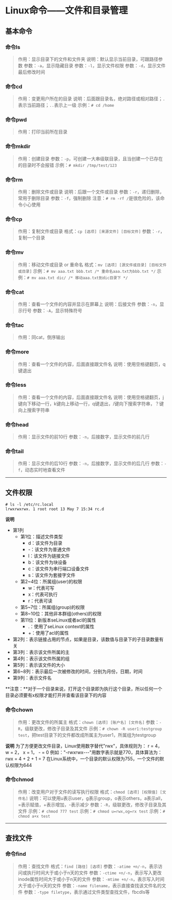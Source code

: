 # Linux命令——文件和目录管理

## 基本命令

### 命令ls

> 作用：显示目录下的文件和文件夹
> 说明：默认显示当前目录，可跟路径参数
> 参数：`-a`，显示隐藏目录
> 参数：`-l`，显示文件权限
> 参数：`-d`，显示文件最后修改时间


### 命令cd

> 作用：变更用户所在的目录
> 说明：后面跟目录名，绝对路径或相对路径；`.`表示当前路径；`..`表示上一级
> 示例：`# cd /home`

### 命令pwd

> 作用：打印当前所在目录

### 命令mkdir

> 作用：创建目录
> 参数：`-p`，可创建一大串级联目录，且当创建一个已存在的目录时不会报错
> 示例：`# mkdir /tmp/test/123`

### 命令rm

> 作用：删除文件或目录
> 说明：后跟一个文件或目录
> 参数：`-r`，递归删除，常用于删除目录
> 参数：`-f`，强制删除
> 注意：`# rm -rf /`是很危险的，该命令小心使用

### 命令cp

> 作用：复制文件或目录
> 格式：`cp [选项] [来源文件] [目标文件]`
> 参数：`-r`，复制一个目录

### 命令mv

> 作用：移动文件或目录 or 重命名
> 格式：`mv [选项] [源文件或目录] [目标文件或目录]`
> 示例：`# mv aaa.txt bbb.txt /* 重命名aaa.txt为bbb.txt */`
> 示例：`# mv aaa.txt dic/ /* 移动aaa.txt到dic目录下 */`

### 命令cat

> 作用：查看一个文件的内容并显示在屏幕上
> 说明：后接文件
> 参数：`-n`，显示行号
> 参数：`-A`，显示特殊符号

### 命令tac

> 作用：同cat，倒序输出

### 命令more

> 作用：查看一个文件的内容，后面直接跟文件名
> 说明：使用空格键翻页，q键退出

### 命令less

> 作用：查看一个文件的内容，后面直接跟文件名
> 说明：使用空格键翻页，j键向下移动一行，k键向上移动一行，q键退出，/键向下搜索字符串，？键向上搜索字符串

### 命令head

> 作用：显示文件的前10行
> 参数：`-n`，后接数字，显示文件的前几行

### 命令tail

> 作用：显示文件的后10行
> 参数：`-n`，后接数字，显示文件的后几行
> 参数：`-f`，动态实时地查看文件

------

## 文件权限

```
# ls -l /etc/rc.local
lrwxrwxrwx. 1 root root 13 May 7 15:34 rc.d
```

**说明**
- 第1列
    - 第1位：描述文件类型
        - d：该文件为目录
        - -：该文件为普通文件
        - l：该文件为链接文件
        - b：该文件为块设备
        - c：该文件为串行端口设备文件
        - s：该文件为套接字文件
    - 第2~4位：所属组(user)的权限
        - w：代表可写
        - x：代表可执行
        - r：代表可读
    - 第5~7位：所属组(group)的权限
    - 第8~10位：其他非本群组(others)的权限
    - 第11位：新版本seLinux或者acl的属性
        - .：使用了seLinux context的属性
        - +：使用了acl的属性
- 第2列：表示链接占用的节点，如果是目录，该数值与目录下的子目录数量有关
- 第3列：表示该文件所属的主
- 第4列：表示该文件所属的组
- 第5列：表示该文件的大小
- 第6~8列：表示最后一次被修改的时间，分别为月份，日期，时间
- 第9列：表示文件名

**注意：**对于一个目录来说，打开这个目录即为执行这个目录，所以任何一个目录必须要有x权限才能打开并查看该目录下的内容

### 命令chown

> 作用：更改文件的所属主
> 格式：`chown [选项] [账户名] [文件名]`
> 参数：`-R`，级联更改，修改子目录及其文件
> 示例：`# chown -R user1:testgroup test`，把test目录下的文件都改成所属主为user1，所属组为testgroup

**说明**
为了方便更改文件目录，Linux使用数字替代"rwx"，具体规则为：
r = 4， w = 2， x = 1， - = 0
例如："-rwxrwx---"用数字表示就是770，具体算法为：rwx = 4 + 2 + 1 = 7
在Linux系统中，一个目录的默认权限为755，一个文件的默认权限为644

### 命令chmod

> 作用：改变用户对于文件的读写执行权限
> 格式：`chmod [选项] [权限值] [文件名]`
> 说明：可以使用u表示user，g表示group，o表示others，a表示all，=表示赋值，+表示增加，-表示减少
> 参数：`-R`，级联更改，修改子目录及其文件
> 示例：`# chmod 777 test`
> 示例：`# chmod u=rwx,og=rx test`
> 示例：`# chmod a+x test` 

------

## 查找文件

### 命令find

> 作用：查找文件
> 格式：`find [路径] [选项]`
> 参数：`-atime +n/-n`，表示访问或执行时间大于或小于n天的文件
> 参数：`-ctime +n/-n`，表示写入更改inode属性时间大于或小于n天的文件
> 参数：`-mtime +n/-n`，表示写入时间大于或小于n天的文件
> 参数：`-name filename`，表示直接查找该文件名的文件
> 参数：`-type filetype`，表示通过文件类型查找文件，fbcdls等